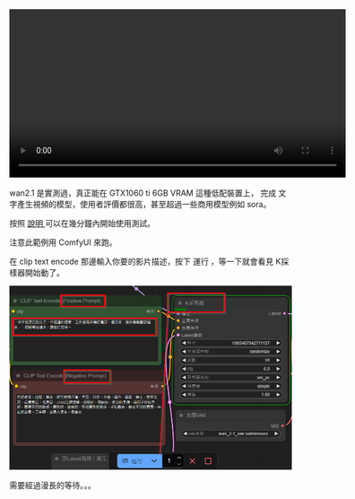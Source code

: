 <video width="600" controls>
  <source src="https://ai.soshow.app/123.webp" type="video/webp">
  您的瀏覽器不支援 WebP 影片格式。
</video>




wan2.1 是實測過，真正能在 GTX1060 ti  6GB VRAM 這種低配裝置上， 完成 文字產生視頻的模型，使用者評價都很高，甚至超過一些商用模型例如 sora。

按照 [說明 ](https://https://www.freedidi.com/18705.html) 可以在幾分鐘內開始使用測試。

注意此範例用 ComfyUI 來跑。

在 clip text encode 那邊輸入你要的影片描述，按下 運行 ，等一下就會看見 K採樣器開始動了。

![](assets/20250501_152906_image.png)

需要經過漫長的等待。。。
